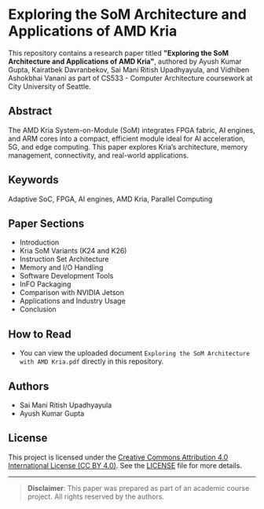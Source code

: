 # Exploring the SoM Architecture and Applications of AMD Kria

This repository contains a research paper titled **"Exploring the SoM Architecture and Applications of AMD Kria"**, authored by Ayush Kumar Gupta, Kairatbek Davranbekov, Sai Mani Ritish Upadhyayula, and Vidhiben Ashokbhai Vanani as part of CS533 - Computer Architecture coursework at City University of Seattle.

##  Abstract
The AMD Kria System-on-Module (SoM) integrates FPGA fabric, AI engines, and ARM cores into a compact, efficient module ideal for AI acceleration, 5G, and edge computing. This paper explores Kria’s architecture, memory management, connectivity, and real-world applications.

## Keywords
Adaptive SoC, FPGA, AI engines, AMD Kria, Parallel Computing

##  Paper Sections
- Introduction
- Kria SoM Variants (K24 and K26)
- Instruction Set Architecture
- Memory and I/O Handling
- Software Development Tools
- InFO Packaging
- Comparison with NVIDIA Jetson
- Applications and Industry Usage
- Conclusion

## How to Read
- You can view the uploaded document `Exploring the SoM Architecture with AMD Kria.pdf` directly in this repository.

## Authors
- Sai Mani Ritish Upadhyayula
- Ayush Kumar Gupta 

## License
This project is licensed under the [Creative Commons Attribution 4.0 International License (CC BY 4.0)](https://creativecommons.org/licenses/by/4.0/). See the [LICENSE](LICENSE) file for more details.

---

> **Disclaimer**: This paper was prepared as part of an academic course project. All rights reserved by the authors.


